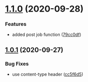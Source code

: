 # [1.1.0](https://github.com/bconnorwhite/coveralls-api/compare/v1.0.1...v1.1.0) (2020-09-28)


### Features

* added post job function ([79cc0df](https://github.com/bconnorwhite/coveralls-api/commit/79cc0dffd16883a488f81daa767b4e057796df41))



## [1.0.1](https://github.com/bconnorwhite/coveralls-api/compare/cc5f6d518afaa7b60a2edd623e9685deae92c359...v1.0.1) (2020-09-27)


### Bug Fixes

* use content-type header ([cc5f6d5](https://github.com/bconnorwhite/coveralls-api/commit/cc5f6d518afaa7b60a2edd623e9685deae92c359))



